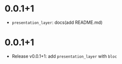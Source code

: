 # 0.0.1+1

- `presentation_layer`: docs(add README.md)

# 0.0.1+1

- Release v0.0.1+1: add `presentation_layer` with `bloc`
